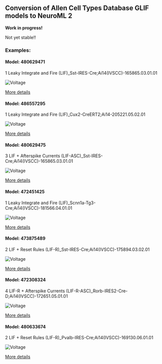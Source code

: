 
## Conversion of Allen Cell Types Database GLIF models to NeuroML 2

**Work in progress!**

Not yet stable!!

### Examples:

        
#### Model: 480629471

1 Leaky Integrate and Fire (LIF)_Sst-IRES-Cre;Ai14(IVSCC)-165865.03.01.01

![Voltage](480629471/Comparison_50pA.png)

[More details](480629471/README.md)
            
#### Model: 486557295

1 Leaky Integrate and Fire (LIF)_Cux2-CreERT2;Ai14-205221.05.02.01

![Voltage](486557295/Comparison_160pA.png)

[More details](486557295/README.md)
            
#### Model: 480629475

3 LIF + Afterspike Currents (LIF-ASC)_Sst-IRES-Cre;Ai14(IVSCC)-165865.03.01.01

![Voltage](480629475/Comparison_50pA.png)

[More details](480629475/README.md)
            
#### Model: 472451425

1 Leaky Integrate and Fire (LIF)_Scnn1a-Tg3-Cre;Ai14(IVSCC)-181566.04.01.01

![Voltage](472451425/Comparison_180pA.png)

[More details](472451425/README.md)
            
#### Model: 473875489

2 LIF + Reset Rules (LIF-R)_Sst-IRES-Cre;Ai14(IVSCC)-175894.03.02.01

![Voltage](473875489/Comparison_120pA.png)

[More details](473875489/README.md)
            
#### Model: 472308324

4 LIF-R + Afterspike Currents (LIF-R-ASC)_Rorb-IRES2-Cre-D;Ai14(IVSCC)-172651.05.01.01

![Voltage](472308324/Comparison_150pA.png)

[More details](472308324/README.md)
            
#### Model: 480633674

2 LIF + Reset Rules (LIF-R)_Pvalb-IRES-Cre;Ai14(IVSCC)-169130.06.01.01

![Voltage](480633674/Comparison_120pA.png)

[More details](480633674/README.md)
            